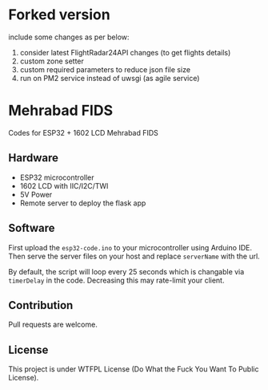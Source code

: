 # Forked version

include some changes as per below:

1. consider latest FlightRadar24API changes (to get flights details)
2. custom zone setter
3. custom required parameters to reduce json file size
4. run on PM2 service instead of uwsgi (as agile service)

# Mehrabad FIDS

Codes for ESP32 + 1602 LCD Mehrabad FIDS

## Hardware

- ESP32 microcontroller
- 1602 LCD with IIC/I2C/TWI
- 5V Power
- Remote server to deploy the flask app

## Software

First upload the `esp32-code.ino` to your microcontroller using Arduino IDE. Then serve the server files on your host and replace `serverName` with the url.

By default, the script will loop every 25 seconds which is changable via `timerDelay` in the code. Decreasing this may rate-limit your client.

## Contribution

Pull requests are welcome.

## License

This project is under WTFPL License (Do What the Fuck You Want To Public License).
